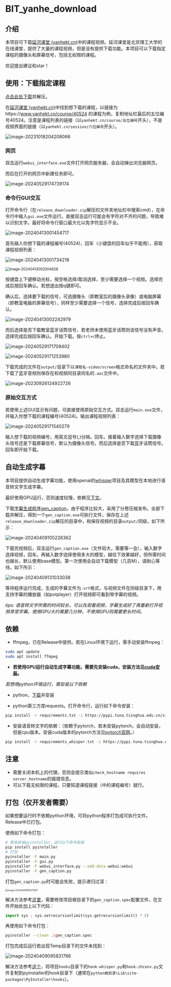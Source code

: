 # BIT_yanhe_download

## 介绍

本项目可下载[延河课堂 (yanhekt.cn)](https://www.yanhekt.cn/recordCourse)中的课程视频。延河课堂是北京理工大学的在线课堂，提供了大量的课程视频，但是没有提供下载功能。本项目可以下载指定课程的摄像头和屏幕信号，包括无权限的课程。

欢迎提出建议和star！

## 使用：下载指定课程

[点击此处下载](https://github.com/AuYang261/BIT_yanhe_download/releases/latest/download/release_downloader.zip)并解压。

在[延河课堂 (yanhekt.cn)](https://www.yanhekt.cn/recordCourse)中找到想下载的课程，以链接为https://www.yanhekt.cn/course/40524 的课程为例，复制地址栏最后的五位编号40524。注意是课程列表的链接（以`yanhekt.cn/course/五位编号`开头），不是视频界面的链接（以`yanhekt.cn/session/六位编号`开头）。

![image-20231018204208066](md/README/image-20231018204208066.png)

### 网页

双击运行`webui_interface.exe`文件打开网页服务器，会自动弹出浏览器网页。

而后在打开的网页中新建任务即可。

![image-20240529174739174](md/README/image-20240529174739174.png)

### 命令行GUI交互

打开命令行（在`release_downloader.zip`解压的文件夹地址栏中搜索cmd），在命令行中输入`gui.exe`文件运行。直接双击运行可能会有字符对不齐的问题，导致难以识别文字。最好将命令行窗口最大化以免字符显示不全。

![image-20240413001454717](md/README/image-20240413001454717.png)

首先输入你想下载的课程编号(40524)，回车（小键盘的回车似乎不能用），获取课程视频列表：

![image-20240413001734218](md/README/image-20240413001734218.png)

<img src="md/README/image-20240413002004628.png" alt="image-20240413002004628" style="zoom:80%;" />

按键盘上下键移动光标，按空格选择/取消选择，至少需要选择一个视频。选择完成后按回车确认。若想退出按q键即可。

确认后，选择要下载的信号，可选摄像头（即教室后的摄像头录像）或电脑屏幕（即教室电脑的屏幕信号），同样至少需要选择一个信号，选择完成后按回车确认。

![image-20240413002242979](md/README/image-20240413002242979.png)



而后选择是否下载教室蓝牙话筒信号，若老师未使用蓝牙话筒则该信号没有声音。选择完成后按回车确认。开始下载。按`ctrl+c`停止。

![image-20240529171709402](md/README/image-20240529171709402.png)

![image-20240529171253980](md/README/image-20240529171253980.png)

下载完成的文件在`output/`目录下以`课程名-video/screen`格式命名的文件夹中。若下载了蓝牙音频则保存在和视频同目录同名的`.aac`文件中。

![image-20230926124922726](md/README/image-20230926124922726.png)

### 原始交互方式

若使用上述GUI显示有问题，可直接使用原始交互方式。双击运行`main.exe`文件，并输入你想下载的课程编号(40524)。输出课程视频列表：

![image-20240529171540279](md/README/image-20240529171540279.png)

输入想下载的视频编号，用英文逗号(,)分隔，回车。接着输入数字选择下载摄像头信号还是下载屏幕信号，默认为摄像头信号。而后选择是否下载蓝牙话筒信号。回车即开始下载。

## 自动生成字幕

本项目提供自动生成字幕功能，使用openai的[whisper](https://github.com/openai/whisper)项目及其模型在本地进行语音转文字生成字幕。

最好使用GPU运行，否则速度较慢，依赖见[下文](#依赖)。

下载[字幕生成程序gen_caption](https://github.com/AuYang261/BIT_yanhe_download/releases/latest)，由于程序比较大，采用了分卷压缩发布。全部下载并解压，得到一个`gen_caption.exe`可执行文件，保存在上述`release_downloader.zip`解压的目录中，和保存视频的目录`output/`同级，如下所示：

![image-20240409105228362](md/README/image-20240409105228362.png)

下载完视频后，双击运行`gen_caption.exe`（文件较大，需要等一会），输入数字选择视频，回车。再输入数字选择使用多大的模型，越往下效果越好，但所需时间也越长，默认使用base模型。第一次使用会自动下载模型（几百M），请耐心等待。如下所示：

![image-20240409131033038](md/README/image-20240409131033038.png)

等待程序运行完成，生成的字幕文件为`.srt`格式，与视频文件在同级目录下，用支持字幕的播放器（如potplayer）打开视频即可看到带字幕的视频。

*tips: 语音转文字所需的时间较长，可以先观看视频，字幕生成好了再重新打开视频享受字幕。使用GPU大约需要几分钟，不使用GPU则需要更长时间。*

## 依赖

* ffmpeg，已在Release中提供。若在Linux环境下运行，需手动安装ffmpeg：

```bash
sudo apt update
sudo apt install ffmpeg
```

* **若使用GPU运行自动生成字幕功能，需要先安装cuda，安装方法见[cuda安装](https://blog.csdn.net/chen565884393/article/details/127905428)。**

*若想用python环境运行，需安装以下依赖*

* python，[下载](https://www.python.org/ftp/python/3.9.4/python-3.9.4-amd64.exe)并安装

* python第三方库requests。打开命令行，运行如下命令安装：

```bash
pip install -r requirements.txt -i https://pypi.tuna.tsinghua.edu.cn/simple
```

* 安装语音转文字的依赖：（依赖于pytorch，若未安装pytorch，会自动安装，但是cpu版本。安装cuda版本的pytorch方法见[pytorch官网](https://pytorch.org/get-started/locally/)。）

```bash
pip install -r requirements_whisper.txt -i https://pypi.tuna.tsinghua.edu.cn/simple
```

## 注意

* 需要关闭本机上的代理，否则会提示类似`check_hostname requires server_hostname`的报错信息。
* 可以下载无权限的课程，只要知道课程链接（中的课程编号）就行。

## 打包（仅开发者需要）

如果想要运行时不依赖python环境，可将python程序打包成可执行文件。Release中已打包。

使用如下命令打包：

```bash
# 若未安装pyinstaller，运行以下命令安装
pip install pyinstaller
# 打包
pyinstaller -F main.py
pyinstaller -F gui.py
pyinstaller -F webui_interface.py --add-data webui:webui
pyinstaller -F gen_caption.py
```
打包`gen_caption.py`时可能会失败，提示递归过深：

<img src="md/README/image-20240409095211597.png" alt="image-20240409095211597" style="zoom:50%;" />

解决方法参考[这里](https://zhuanlan.zhihu.com/p/661325305)，需要修改项目根目录下的`gen_caption.spec`配置文件，在文件开始处加上以下代码：

```python
import sys ; sys.setrecursionlimit(sys.getrecursionlimit() * 5)
```

再使用如下命令打包：

```bash
pyinstaller --clean .\gen_caption.spec
```

打包完成后运行若出现Temp目录下的文件未找到：

![image-20240409095831766](md/README/image-20240409095831766.png)

解决方法参考[这个](https://blog.csdn.net/qq_42324086/article/details/118280341)，将项目`hooks`目录下的`hook-whisper.py`和`hook-zhconv.py`文件复制到pyinstaller的hook目录下（通常在`python根目录\Lib\site-packages\PyInstaller\hooks`）。
